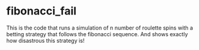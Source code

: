 # fibonacci_fail
This is the code that runs a simulation of n number of roulette spins with a betting strategy that follows the fibonacci sequence. And shows exactly how disastrous this strategy is! 
